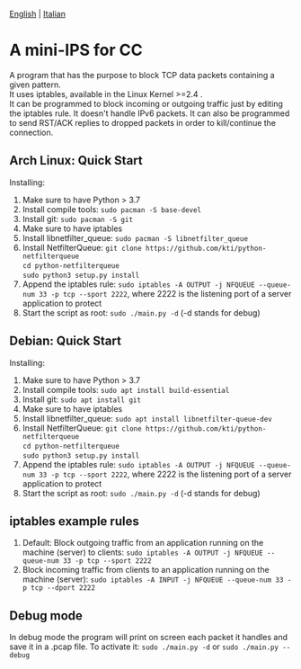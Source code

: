 [English](README.md) | [Italian](README.it.md)
# A mini-IPS for CC
A program that has the purpose to block TCP data packets containing a given pattern.  
It uses iptables, available in the Linux Kernel >=2.4 .  
It can be programmed to block incoming or outgoing traffic just by editing the iptables rule. 
It doesn't handle IPv6 packets.
It can also be programmed to send RST/ACK replies to dropped packets in order to kill/continue the connection.

## Arch Linux: Quick Start
Installing:
1. Make sure to have Python > 3.7
1. Install compile tools: `sudo pacman -S base-devel`
1. Install git: `sudo pacman -S git`
1. Make sure to have iptables
1. Install libnetfilter_queue: `sudo pacman -S libnetfilter_queue`
1. Install NetfilterQueue:   `git clone https://github.com/kti/python-netfilterqueue`  
`cd python-netfilterqueue`  
`sudo python3 setup.py install`  
1. Append the iptables rule: `sudo iptables -A OUTPUT -j NFQUEUE --queue-num 33 -p tcp --sport 2222`, where 2222 is the listening port of a server application to protect
1. Start the script as root: `sudo ./main.py -d`  (-d stands for debug)

## Debian: Quick Start
Installing:
1. Make sure to have Python > 3.7
1. Install compile tools: `sudo apt install build-essential`
1. Install git: `sudo apt install git`
1. Make sure to have iptables
1. Install libnetfilter_queue: `sudo apt install libnetfilter-queue-dev`
1. Install NetfilterQueue:   `git clone https://github.com/kti/python-netfilterqueue`  
`cd python-netfilterqueue`  
`sudo python3 setup.py install`  
1. Append the iptables rule: `sudo iptables -A OUTPUT -j NFQUEUE --queue-num 33 -p tcp --sport 2222`, where 2222 is the listening port of a server application to protect
1. Start the script as root: `sudo ./main.py -d`  (-d stands for debug)

## iptables example rules
1. Default: Block outgoing traffic from an application running on the machine (server) to clients: `sudo iptables -A OUTPUT -j NFQUEUE --queue-num 33 -p tcp --sport 2222`
1. Block incoming traffic from clients to an application running on the machine (server): `sudo iptables -A INPUT -j NFQUEUE --queue-num 33 -p tcp --dport 2222`

## Debug mode
In debug mode the program will print on screen each packet it handles and save it in a .pcap file.
To activate it: `sudo ./main.py -d` or `sudo ./main.py --debug`
